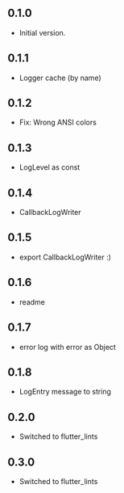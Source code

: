 ## 0.1.0

- Initial version.

## 0.1.1

- Logger cache (by name)

## 0.1.2

- Fix: Wrong ANSI colors

## 0.1.3

- LogLevel as const

## 0.1.4

- CallbackLogWriter

## 0.1.5

- export CallbackLogWriter :)

## 0.1.6

- readme

## 0.1.7

- error log with error as Object

## 0.1.8

- LogEntry message to string

## 0.2.0

- Switched to flutter_lints

## 0.3.0

- Switched to flutter_lints
